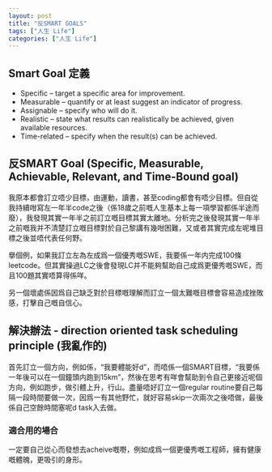 ```yaml
---
layout: post
title: "反SMART GOALS"
tags: ["人生 Life"]
categories: ["人生 Life"]
---
```


## Smart Goal 定義

- Specific – target a specific area for improvement.
- Measurable – quantify or at least suggest an indicator of progress.
- Assignable – specify who will do it.
- Realistic – state what results can realistically be achieved, given available resources.
- Time-related – specify when the result(s) can be achieved.

## 反SMART Goal (Specific, Measurable, Achievable, Relevant, and Time-Bound goal)

我原本都會訂立唔少目標，由運動，讀書，甚至coding都會有唔少目標。但自從我持續咁寫左一年半code之後（係18歲之前嘅人生基本上每一項學習都係半途而廢），我發現其實一年半之前訂立嘅目標其實太離地。分析完之後發現其實一年半之前嘅我并不清楚訂立嘅目標對於自己黎講有幾咁困難，又或者其實完成左呢堆目標之後並唔代表任何野。

擧個例，如果我訂立左為左成爲一個優秀嘅SWE，我要係一年内完成100條leetcode。但其實操過LC之後會發現LC并不能夠幫助自己成爲更優秀嘅SWE，而且100題其實唔算得係咩。

另一個壞處係因爲自己缺乏對於目標嘅理解而訂立一個太難嘅目標會容易造成挫敗感，打擊自己嘅自信心。

## 解決辦法 - direction oriented task scheduling principle (我亂作的)

首先訂立一個方向，例如係，“我要體能好d”，而唔係一個SMART目標，“我要係一年後可以在一個鐘頭内跑到15km”，然後在思考有咩會幫助到令自己更接近呢個方向，例如跑步，做引體上升，行山。盡量唔好訂立一個regular routine要自己每隔一段時間要做一次，因爲一有其他野忙，就好容易skip一次兩次之後唔做，最後係自己空餘時間塞呢d task入去做。

### 適合用的場合

一定要自己從心而發想去acheive嘅嘢，例如成爲一個更優秀嘅工程師，擁有健康嘅體魄，更吸引的身形。



